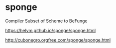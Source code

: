 # sponge

Compiler Subset of Scheme to BeFunge

https://helvm.github.io/sponge/sponge.html

http://cubonegro.orgfree.com/sponge/sponge.html

